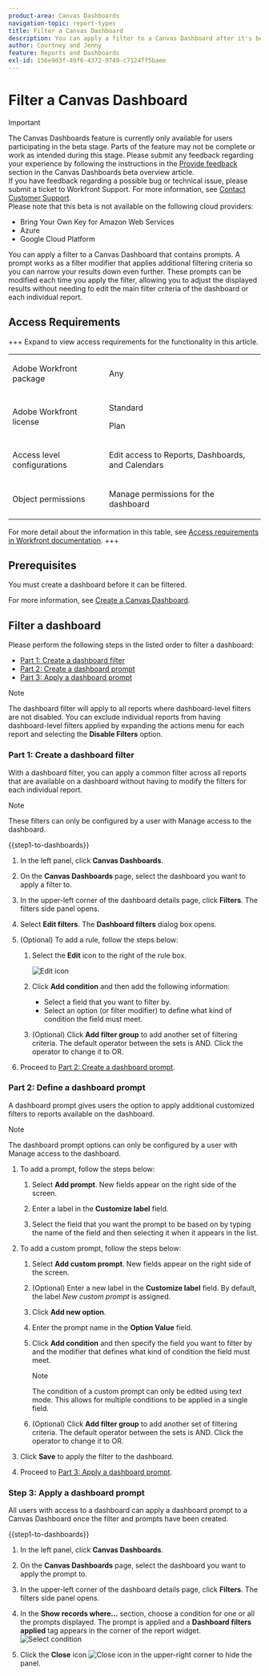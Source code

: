 ```yaml
---
product-area: Canvas Dashboards
navigation-topic: report-types
title: Filter a Canvas Dashboard
description: You can apply a filter to a Canvas Dashboard after it's been created.
author: Courtney and Jenny
feature: Reports and Dashboards
exl-id: 156e9d3f-49f6-4372-9749-c7124ff5baee
---
```

# Filter a Canvas Dashboard

>[!IMPORTANT]
>
>The Canvas Dashboards feature is currently only available for users participating in the beta stage. Parts of the feature may not be complete or work as intended during this stage. Please submit any feedback regarding your experience by following the instructions in the [Provide feedback](/help/quicksilver/product-announcements/betas/canvas-dashboards-beta/canvas-dashboards-beta-information.md#provide-feedback) section in the Canvas Dashboards beta overview article.<br>
>If you have feedback regarding a possible bug or technical issue, please submit a ticket to Workfront Support. For more information, see [Contact Customer Support](/help/quicksilver/workfront-basics/tips-tricks-and-troubleshooting/contact-customer-support.md).<br>
>Please note that this beta is not available on the following cloud providers:
>
>* Bring Your Own Key for Amazon Web Services
>* Azure
>* Google Cloud Platform 


You can apply a filter to a Canvas Dashboard that contains prompts. A prompt works as a filter modifier that applies additional filtering criteria so you can narrow your results down even further. These prompts can be modified each time you apply the filter, allowing you to adjust the displayed results without needing to edit the main filter criteria of the dashboard or each individual report. 

## Access Requirements

+++ Expand to view access requirements for the functionality in this article. 

 <table style="table-layout:auto"> 
<col> 
</col> 
<col> 
</col> 
<tbody> 
<tr> 
   <td role="rowheader"><p>Adobe Workfront package</p></td> 
   <td> 
<p>Any </p> 
   </td> 
<tr> 
 <tr> 
   <td role="rowheader"><p>Adobe Workfront license</p></td> 
   <td> 
<p>Standard</p> 
<p>Plan</p> 
   </td> 
   </tr> 
  </tr> 
  <tr> 
   <td role="rowheader"><p>Access level configurations</p></td> 
   <td><p>Edit access to Reports, Dashboards, and Calendars</p>
  </td> 
  </tr> 
    </tr>  
        <tr> 
   <td role="rowheader"><p>Object permissions</p></td> 
   <td><p>Manage permissions for the dashboard</p>
  </td> 
  </tr> 
</tbody> 
</table> 

For more detail about the information in this table, see [Access requirements in Workfront documentation](/help/quicksilver/administration-and-setup/add-users/access-levels-and-object-permissions/access-level-requirements-in-documentation.md).
+++

## Prerequisites

You must create a dashboard before it can be filtered. 

For more information, see [Create a Canvas Dashboard](/help/quicksilver/reports-and-dashboards/canvas-dashboards/create-dashboards/create-dashboards.md).

## Filter a dashboard

Please perform the following steps in the listed order to filter a dashboard:

* [Part 1: Create a dashboard filter](#part-1-create-a-dashboard-filter)
* [Part 2: Create a dashboard prompt](#part-2-define-a-dashboard-prompt)
* [Part 3: Apply a dashboard prompt](#step-3-apply-a-dashboard-prompt)

>[!NOTE]
>
>The dashboard filter will apply to all reports where dashboard-level filters are not disabled.  You can exclude individual reports from having dashboard-level filters applied by expanding the actions menu for each report and selecting the **Disable Filters** option.


### Part 1: Create a dashboard filter

With a dashboard filter, you can apply a common filter across all reports that are available on a dashboard without having to modify the filters for each individual report.  

>[!NOTE]
>
>These filters can only be configured by a user with Manage access to the dashboard.


{{step1-to-dashboards}}

1. In the left panel, click **Canvas Dashboards**. 

1. On the **Canvas Dashboards** page, select the dashboard you want to apply a filter to. 

1. In the upper-left corner of the dashboard details page, click **Filters**. The filters side panel opens. 

1. Select **Edit filters**. The **Dashboard filters** dialog box opens.

1. (Optional) To add a rule, follow the steps below:

    1. Select the **Edit** icon to the right of the rule box.

        ![Edit icon](assets/edit-icon.png)

    1. Click **Add condition** and then add the following information:
        * Select a field that you want to filter by.
        * Select an option (or filter modifier) to define what kind of condition the field must meet. 

    1. (Optional) Click **Add filter group** to add another set of filtering criteria. The default operator between the sets is AND. Click the operator to change it to OR.

1. Proceed to [Part 2: Create a dashboard prompt](#part-2-define-a-dashboard-prompt).


### Part 2: Define a dashboard prompt 

A dashboard prompt gives users the option to apply additional customized filters to reports available on the dashboard. 

>[!NOTE]
>
>The dashboard prompt options can only be configured by a user with Manage access to the dashboard.

1. To add a prompt, follow the steps below:

    1. Select **Add prompt**. New fields appear on the right side of the screen.

    1. Enter a label in the **Customize label** field. 

    1. Select the field that you want the prompt to be based on by typing the name of the field and then selecting it when it appears in the list. 

1. To add a custom prompt, follow the steps below:

    1. Select **Add custom prompt**. New fields appear on the right side of the screen.

    1. (Optional) Enter a new label in the **Customize label** field. By default, the label *New custom prompt* is assigned.

    1. Click **Add new option**.

    1. Enter the prompt name in the **Option Value** field. 

    1. Click **Add condition** and then specify the field you want to filter by and the modifier that defines what kind of condition the field must meet.

        >[!NOTE]
        >
        >The condition of a custom prompt can only be edited using text mode. This allows for multiple conditions to be applied in a single field.


    1. (Optional) Click **Add filter group** to add another set of filtering criteria. The default operator between the sets is AND. Click the operator to change it to OR.

1. Click **Save** to apply the filter to the dashboard.

1. Proceed to [Part 3: Apply a dashboard prompt](#step-3-apply-a-dashboard-prompt). 

### Step 3: Apply a dashboard prompt

All users with access to a dashboard can apply a dashboard prompt to a Canvas Dashboard once the filter and prompts have been created.

{{step1-to-dashboards}}

1. In the left panel, click **Canvas Dashboards**. 

1. On the **Canvas Dashboards** page, select the dashboard you want to apply the prompt to. 

1. In the upper-left corner of the dashboard details page, click **Filters**. The filters side panel opens. 

1. In the **Show records where...** section, choose a condition for one or all the prompts displayed. The prompt is applied and a **Dashboard filters applied** tag appears in the corner of the report widget.
![Select condition](assets/prompts-list.png)

1. Click the **Close** icon ![Close icon](assets/close-icon.png) in the upper-right corner to hide the panel.
